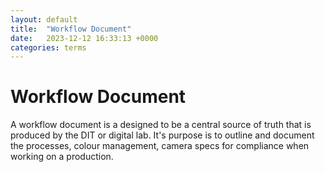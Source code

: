 ```yaml
---
layout: default
title:  "Workflow Document"
date:   2023-12-12 16:33:13 +0000
categories: terms
---
```



# Workflow Document 

A workflow document is a designed to be a central source of truth that is produced by the DIT or digital lab. It's purpose is to outline and document the processes, colour management, camera specs for compliance when working on a production. 